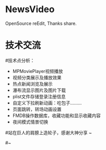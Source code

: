 # NewsVideo
OpenSource reEdit, Thanks share.

#  技术交流
#技术点分析：
*  MPMoviePlayer视频播放
*  视频分类展示及播放效果
*  热点新闻浏览及展示
*  瀑布流显示图片及图片下载
*  plist文件存储登录注册信息
*  自定义下拉刷新动画：吃包子………
*  页面跳转，转场动画设置
*  FMDB操作数据库，收藏功能和显示收藏内容
*  夜间模式情景切换

#站在巨人的肩膀上造轮子，感谢大神分享 ~

#~

